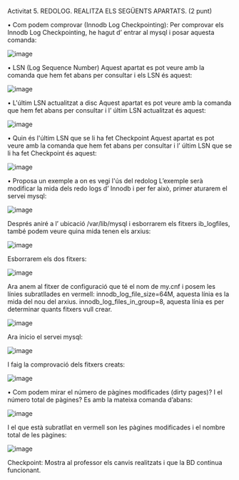 Activitat 5. REDOLOG. REALITZA ELS SEGÜENTS APARTATS. (2 punt)

•	Com podem comprovar (Innodb Log Checkpointing):
Per comprovar els Innodb Log Checkpointing, he hagut d’ entrar al mysql i posar aquesta comanda:

![image](https://user-images.githubusercontent.com/99834779/161996176-d161f213-70c6-410c-a197-a9d522f3a67e.png)

•	LSN (Log Sequence Number)
Aquest apartat es pot veure amb la comanda que hem fet abans per consultar i els LSN és aquest:
 
![image](https://user-images.githubusercontent.com/99834779/161996197-75f0dd52-a595-4aad-af5f-b624602417a8.png)

•	L'últim LSN actualitzat a disc
Aquest apartat es pot veure amb la comanda que hem fet abans per consultar i l’ últim LSN actualitzat  és aquest:

![image](https://user-images.githubusercontent.com/99834779/161996234-b23e168a-3747-4729-98c3-87cf029fa67d.png)

•	Quin és l'últim LSN que se li ha fet Checkpoint
Aquest apartat es pot veure amb la comanda que hem fet abans per consultar i l’ últim LSN que se li ha fet Checkpoint és aquest:

![image](https://user-images.githubusercontent.com/99834779/161996255-539b216c-8303-4d50-8b97-b9b0946df204.png)

•	Proposa un exemple a on es vegi l'ús del redolog
L’exemple serà modificar la mida dels redo logs d’ Innodb i per fer això, primer aturarem el servei mysql:
 
![image](https://user-images.githubusercontent.com/99834779/161996275-a315d0f6-b06f-45af-9291-15e0be55113e.png)

Després aniré a l’ ubicació /var/lib/mysql i esborrarem els fitxers ib_logfiles, també podem veure quina mida tenen els arxius:

![image](https://user-images.githubusercontent.com/99834779/161996304-3563b5b8-d19d-4363-9a8b-7464b4ca9067.png)

Esborrarem els dos fitxers:

![image](https://user-images.githubusercontent.com/99834779/161996325-aacb01d7-41ec-4dcd-9740-7452f36b4018.png)

Ara anem al fitxer de configuració que té el nom de my.cnf i posem les línies subratllades en vermell:
innodb_log_file_size=64M, aquesta línia es la mida del nou del arxius.
innodb_log_files_in_group=8, aquesta línia es per determinar quants fitxers vull crear.
 
![image](https://user-images.githubusercontent.com/99834779/161996374-02da0680-62cc-4ac6-a74f-a0648ffbf6a0.png)

Ara inicio el servei mysql:

![image](https://user-images.githubusercontent.com/99834779/161996418-3b9ecbc8-2832-4532-953b-8b1dfdd6c26c.png)

I faig la comprovació dels fitxers creats:

![image](https://user-images.githubusercontent.com/99834779/161996443-4100c92e-6bca-4081-ba33-b15f7ffb92db.png)

•	Com podem mirar el número de pàgines modificades (dirty pages)? I el número total de pàgines?
Es amb la mateixa comanda d’abans:

![image](https://user-images.githubusercontent.com/99834779/161996472-90787071-93ab-48ba-b463-60ced5fa5cb8.png)

I el que està subratllat en vermell son les pàgines modificades i el nombre total de les pàgines:

![image](https://user-images.githubusercontent.com/99834779/161996514-cce2a42e-c0e1-448f-9f0c-078c2a66448b.png)

Checkpoint: Mostra al professor els canvis realitzats i que la BD continua funcionant.
